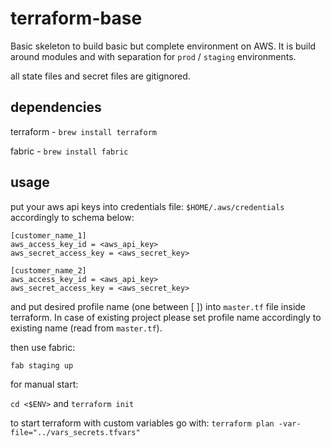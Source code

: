 terraform-base
==============

Basic skeleton to build basic but complete environment on AWS. It is build around modules and with separation for `prod` / `staging` environments.

all state files and secret files are gitignored.

dependencies
------------

terraform - `brew install terraform`

fabric - `brew install fabric`


usage
-----

put your aws api keys into credentials file: `$HOME/.aws/credentials` accordingly to schema below:

```
[customer_name_1]
aws_access_key_id = <aws_api_key>
aws_secret_access_key = <aws_secret_key>

[customer_name_2]
aws_access_key_id = <aws_api_key>
aws_secret_access_key = <aws_secret_key>
```

and put desired profile name (one between [ ]) into `master.tf` file inside terraform. In case of existing project please set profile name accordingly to existing name (read from `master.tf`).


then use fabric:

`fab staging up`

for manual start:

`cd <$ENV>` and `terraform init`

to start terraform with custom variables go with:
`terraform plan -var-file="../vars_secrets.tfvars"`